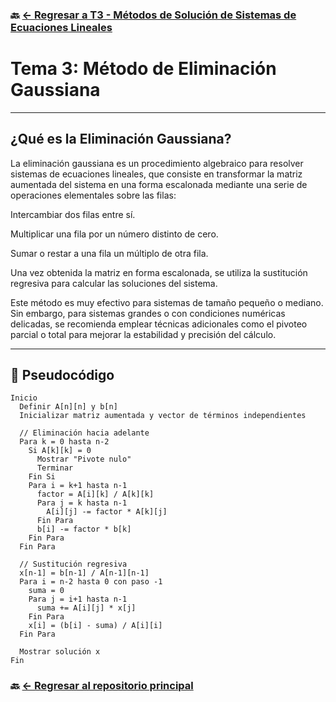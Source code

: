 ### 🔙 [← Regresar a T3 - Métodos de Solución de Sistemas de Ecuaciones Lineales](https://github.com/ANTONY2812/M-todosNum-ricosLalo/tree/main/T3%20-%20M%C3%A9todos%20de%20Soluci%C3%B3n%20de%20Sistemas%20de%20Ecuaciones%20Lineales)

#  Tema 3: Método de Eliminación Gaussiana


---

##  ¿Qué es la Eliminación Gaussiana?

La eliminación gaussiana es un procedimiento algebraico para resolver sistemas de ecuaciones lineales, que consiste en transformar la matriz aumentada del sistema en una forma escalonada mediante una serie de operaciones elementales sobre las filas:

Intercambiar dos filas entre sí.

Multiplicar una fila por un número distinto de cero.

Sumar o restar a una fila un múltiplo de otra fila.

Una vez obtenida la matriz en forma escalonada, se utiliza la sustitución regresiva para calcular las soluciones del sistema.

 Este método es muy efectivo para sistemas de tamaño pequeño o mediano. Sin embargo, para sistemas grandes o con condiciones numéricas delicadas, se recomienda emplear técnicas adicionales como el pivoteo parcial o total para mejorar la estabilidad y precisión del cálculo.



---


## 🧾 Pseudocódigo

```text
Inicio
  Definir A[n][n] y b[n]
  Inicializar matriz aumentada y vector de términos independientes

  // Eliminación hacia adelante
  Para k = 0 hasta n-2
    Si A[k][k] = 0
      Mostrar "Pivote nulo"
      Terminar
    Fin Si
    Para i = k+1 hasta n-1
      factor = A[i][k] / A[k][k]
      Para j = k hasta n-1
        A[i][j] -= factor * A[k][j]
      Fin Para
      b[i] -= factor * b[k]
    Fin Para
  Fin Para

  // Sustitución regresiva
  x[n-1] = b[n-1] / A[n-1][n-1]
  Para i = n-2 hasta 0 con paso -1
    suma = 0
    Para j = i+1 hasta n-1
      suma += A[i][j] * x[j]
    Fin Para
    x[i] = (b[i] - suma) / A[i][i]
  Fin Para

  Mostrar solución x
Fin
````

### 🔙 [← Regresar al repositorio principal](https://github.com/ANTONY2812/M-todosNum-ricosLalo)
